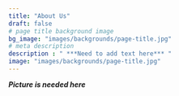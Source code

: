 ```yaml
---
title: "About Us"
draft: false
# page title background image
bg_image: "images/backgrounds/page-title.jpg"
# meta description
description : " ***Need to add text here*** "
image: "images/backgrounds/page-title.jpg"
---
```


***Picture is needed here***

